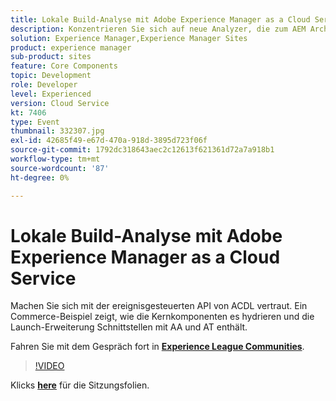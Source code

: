 ```yaml
---
title: Lokale Build-Analyse mit Adobe Experience Manager as a Cloud Service
description: Konzentrieren Sie sich auf neue Analyzer, die zum AEM Archetyp hinzugefügt wurden, sodass lokale Validierungen reproduziert werden können, die in den Cloud Manager-Implementierungs-Pipelines durchgeführt werden.
solution: Experience Manager,Experience Manager Sites
product: experience manager
sub-product: sites
feature: Core Components
topic: Development
role: Developer
level: Experienced
version: Cloud Service
kt: 7406
type: Event
thumbnail: 332307.jpg
exl-id: 42685f49-e67d-470a-918d-3895d723f06f
source-git-commit: 1792dc318643aec2c12613f621361d72a7a918b1
workflow-type: tm+mt
source-wordcount: '87'
ht-degree: 0%

---
```


# Lokale Build-Analyse mit Adobe Experience Manager as a Cloud Service

Machen Sie sich mit der ereignisgesteuerten API von ACDL vertraut. Ein Commerce-Beispiel zeigt, wie die Kernkomponenten es hydrieren und die Launch-Erweiterung Schnittstellen mit AA und AT enthält.

Fahren Sie mit dem Gespräch fort in **[Experience League Communities](https://adobe.ly/36Yd3v6)**.

>[!VIDEO](https://video.tv.adobe.com/v/332307/?quality=12&learn=on&hidetitle=true)

Klicks **[here](/help/adobe-developers-live/assets/local-build-analyzers-aemcs.pdf)** für die Sitzungsfolien.
